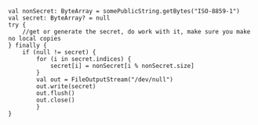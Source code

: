     val nonSecret: ByteArray = somePublicString.getBytes("ISO-8859-1")
    val secret: ByteArray? = null
    try {
        //get or generate the secret, do work with it, make sure you make no local copies
    } finally {
        if (null != secret) {
            for (i in secret.indices) {
                secret[i] = nonSecret[i % nonSecret.size]
            }
            val out = FileOutputStream("/dev/null")
            out.write(secret)
            out.flush()
            out.close()
            }
    }